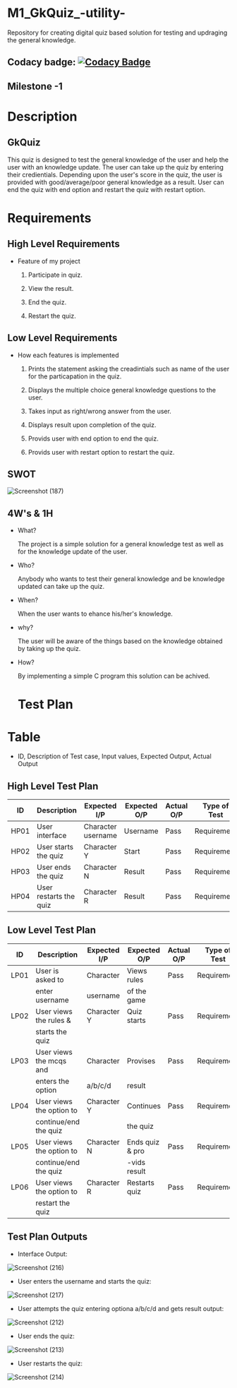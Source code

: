 # M1_GkQuiz_-utility-
  Repository for creating digital quiz based solution for testing and updraging the general knowledge.

## Codacy badge: [![Codacy Badge](https://app.codacy.com/project/badge/Grade/1320b521ea06494aa9544eb95bdddd69)](https://www.codacy.com/gh/OmkarChitragar/M1_GkQuiz_-utility-/dashboard?utm_source=github.com&amp;utm_medium=referral&amp;utm_content=OmkarChitragar/M1_GkQuiz_-utility-&amp;utm_campaign=Badge_Grade)

## Milestone -1
# Description

## GkQuiz

This quiz is designed to test the general knowledge of the user and help the user with an knowledge update. The user can take up 
the quiz by entering their credientials. Depending upon the user's score in the quiz, the user is provided with good/average/poor general 
knowledge as a result. User can end the quiz with end option and restart the quiz with restart option.

# Requirements

## High Level Requirements

* Feature of my project

  1. Participate in quiz.
  
  2. View the result.

  3. End the quiz.
  
  4. Restart the quiz.

## Low Level Requirements

* How each features is implemented

  1. Prints the statement asking the creadintials such as name of the user for the particapation in the quiz.
  
  2. Displays the multiple choice general knowledge questions to the user.
  
  3. Takes input as right/wrong answer from the user.
  
  4. Displays result upon completion of the quiz.
  
  5. Provids user with end option to end the quiz.
  
  6. Provids user with restart option to restart the quiz.
  

## SWOT
![Screenshot (187)](https://user-images.githubusercontent.com/42509490/153286605-2b3fae1f-2164-4568-a48f-b2b75c0bda07.png)


## 4W's & 1H

* What?

  The project is a simple solution for a general knowledge test as well as for the knowledge update of the user.

* Who?

  Anybody who wants to test their general knowledge and be knowledge updated can take up the quiz.

* When?

  When the user wants to ehance his/her's knowledge.

* why?

  The user will be aware of the things based on the knowledge obtained by taking up the quiz.

* How?

  By implementing a simple C program this solution can be achived.
  
  # Test Plan

# Table
* ID, Description of Test case, Input values, Expected Output, Actual Output

## High Level Test Plan

| ID | Description | Expected I/P | Expected O/P | Actual O/P | Type of Test |
|----|----------------------|-------------|-------------|-------------|--------------|
|HP01| User interface| Character username | Username | Pass| Requirement |
|HP02| User starts the quiz | Character Y | Start | Pass| Requirement |
|HP03| User ends the quiz | Character N | Result | Pass| Requirement |
|HP04| User restarts the quiz | Character R | Result | Pass| Requirement |

## Low Level Test Plan

| ID | Description | Expected I/P | Expected O/P| Actual O/P | Type of Test| ID |
|----|--------------------------|-------------|---------------|------|------------|----|
|LP01| User is asked to | Character | Views rules | Pass | Requirement|HP01|
|    | enter username   | username  | of the game |      |            |    |
|LP02| User views the rules & | Character Y| Quiz starts | Pass | Requirement|HP02|
|    | starts the quiz        |            |             |      |            |    |
|LP03| User views the mcqs and | Character | Provises  | Pass | Requirement|HP02|
|    | enters the option       | a/b/c/d   | result    |      |            |    |
|LP04| User views the option to | Character Y | Continues |Pass| Requirement|HP02| 
|    | continue/end the quiz    |             | the quiz  |    |            |    |
|LP05| User views the option to | Character N | Ends quiz & pro| Pass | Requirement|HP03|
|    | continue/end the quiz    |             | -vids result   |      |            |    |
|LP06| User views the option to | Character R | Restarts quiz | Pass | Requirement |HP04|
|    | restart the quiz         |             |               |      |             |    |

## Test Plan Outputs
* Interface Output:
 
 ![Screenshot (216)](https://user-images.githubusercontent.com/42509490/153711501-1200e7af-e79c-42ba-ad1b-cf8bf65bbffd.png) 

* User enters the username and starts the quiz:

 ![Screenshot (217)](https://user-images.githubusercontent.com/42509490/153711526-3822287f-d92c-4935-84d9-d38d3ee92144.png)
 
* User attempts the quiz entering optiona a/b/c/d and gets result output:

 ![Screenshot (212)](https://user-images.githubusercontent.com/42509490/153711675-f219ac6e-7480-4ca7-aaf3-cd604294dca3.png)

* User ends the quiz:

 ![Screenshot (213)](https://user-images.githubusercontent.com/42509490/153711721-de262028-2f0c-4931-a4ba-98d02c51c065.png)

* User restarts the quiz:

 ![Screenshot (214)](https://user-images.githubusercontent.com/42509490/153711745-34990b79-02fd-4357-b6f3-0815fa8f5b07.png)

